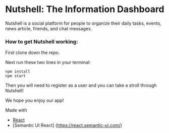 # Nutshell: The Information Dashboard

Nutshell is a social platform for people to organize their daily tasks, events, news article, friends, and chat messages.

### How to get Nutshell working:

First clone down the repo.

Next run these two lines in your terminal:
```
npm install
npm start
```
Then you will need to register as a user and you can take a stroll through Nutshell!

We hope you enjoy our app!

Made with
- [React](https://reactjs.org/)
- [Semantic UI React] (https://react.semantic-ui.com/)
